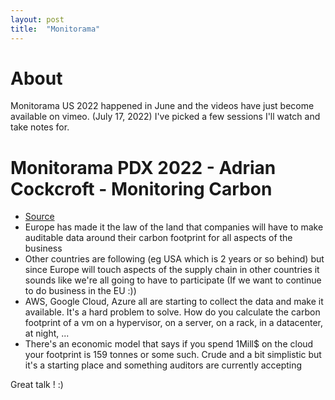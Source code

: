 ```yaml
---
layout: post
title:  "Monitorama"
---
```


# About

Monitorama US 2022 happened in June and the videos have just become available on vimeo. (July 17, 2022) I've picked a few sessions I'll watch and take notes for.

# Monitorama PDX 2022 - Adrian Cockcroft - Monitoring Carbon

* [Source](https://vimeo.com/730384182?embedded=false&source=vimeo_logo&owner=6548926)
* Europe has made it the law of the land that companies will have to make auditable data around their carbon footprint for all aspects of the business
* Other countries are following (eg USA which is 2 years or so behind) but since Europe will touch aspects of the supply chain in other countries it sounds like we're all going to have to participate (If we want to continue to do business in the EU :))
* AWS, Google Cloud, Azure all are starting to collect the data and make it available. It's a hard problem to solve. How do you calculate the carbon footprint of a vm on a hypervisor, on a server, on a rack, in a datacenter, at night, ...
* There's an economic model that says if you spend 1Mill$ on the cloud your footprint is 159 tonnes or some such. Crude and a bit simplistic but it's a starting place and something auditors are currently accepting

Great talk ! :)
